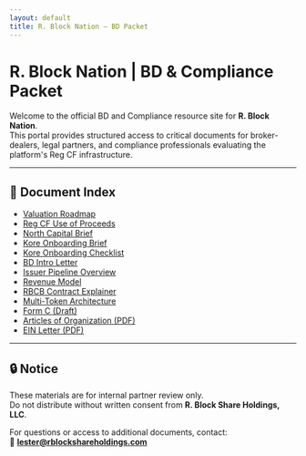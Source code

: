 ```yaml
---
layout: default
title: R. Block Nation – BD Packet
---
```


# R. Block Nation | BD & Compliance Packet

Welcome to the official BD and Compliance resource site for **R. Block Nation**.  
This portal provides structured access to critical documents for broker-dealers, legal partners, and compliance professionals evaluating the platform's Reg CF infrastructure.

---

## 📄 Document Index

- [Valuation Roadmap](TokenDocs/valuation-roadmap.md)
- [Reg CF Use of Proceeds](TokenDocs/cf-use-of-proceeds.md)
- [North Capital Brief](PartnerBriefs/bd-north-capital-brief.md)
- [Kore Onboarding Brief](Kore/kore-brief.md)
- [Kore Onboarding Checklist](Kore/KoreOnboardingChecklist.md)
- [BD Intro Letter](Kore/BDIntroLetter.md)
- [Issuer Pipeline Overview](IssuerPipeline.md)
- [Revenue Model](BusinessModel/RevenueModel.md)
- [RBCB Contract Explainer](TokenDocs/contracts/RBCB-Contract-Explainer.md)
- [Multi-Token Architecture](TokenDocs/contracts/MultiToken-Architecture.md)
- [Form C (Draft)](Legal/FormC-Draft.md)
- [Articles of Organization (PDF)](Legal/ArticlesOfOrg.pdf)
- [EIN Letter (PDF)](Legal/EINLetter.pdf)

---

## 🔒 Notice

These materials are for internal partner review only.  
Do not distribute without written consent from **R. Block Share Holdings, LLC**.

For questions or access to additional documents, contact:  
📧 **lester@rblockshareholdings.com**

